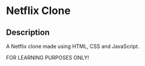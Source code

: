 # Netflix Clone
## Description
A Netflix clone made using HTML, CSS and JavaScript.


FOR LEARNING PURPOSES ONLY!
